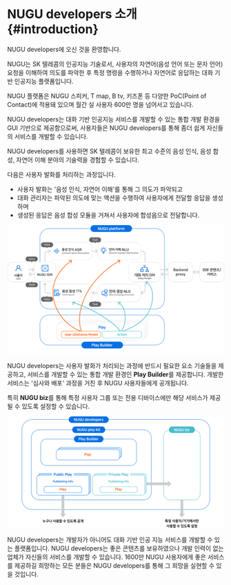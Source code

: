NUGU developers 소개 {#introduction}
====================

NUGU developers에 오신 것을 환영합니다.

NUGU는 SK 텔레콤의 인공지능 기술로서, 사용자의 자연어(음성 언어 또는 문자 언어) 요청을 이해하여 의도를 파악한 후 특정 명령을 수행하거나 자연어로 응답하는 대화 기반 인공지능 플랫폼입니다.

NUGU 플랫폼은 NUGU 스피커, T map, B tv, 키즈폰 등 다양한 PoC(Point of Contact)에 적용돼 있으며 월간 실 사용자 600만 명을 넘어서고 있습니다.

NUGU developers는 대화 기반 인공지능 서비스를 개발할 수 있는 통합 개발 환경을 GUI 기반으로 제공함으로써, 사용자들은 NUGU developers를 통해 좀더 쉽게 자신들의 서비스를 개발할 수 있습니다.

NUGU developers를 사용하면 SK 텔레콤이 보유한 최고 수준의 음성 인식, 음성 합성, 자연어 이해 분야의 기술력을 경험할 수 있습니다.

다음은 사용자 발화를 처리하는 과정입니다.

* 사용자 발화는 '음성 인식, 자연어 이해'를 통해 그 의도가 파악되고
* 대화 관리자는 파악된 의도에 맞는 액션을 수행하여 사용자에게 전달할 응답을 생성하며
* 생성된 응답은 음성 합성 모듈을 거쳐서 사용자에 합성음으로 전달합니다.

![](images/nugu-developers-an-overview/ch1_00_02_variation.png)


NUGU developers는 사용자 발화가 처리되는 과정에 반드시 필요한 요소 기술들을 제공하고, 서비스를 개발할 수 있는 통합 개발 환경인 **Play Builder**를 제공합니다. 개발한 서비스는 '심사와 배포' 과정을 거친 후 NUGU 사용자들에게 공개됩니다.

특히 **NUGU biz**를 통해 특정 사용자 그룹 또는 전용 디바이스에만 해당 서비스가 제공될 수 있도록 설정할 수 있습니다.

![](images/nugu-developers-an-overview/ch1_00_03.png)


NUGU developers는 개발자가 아니어도 대화 기반 인공 지능 서비스를 개발할 수 있는 플랫폼입니다. NUGU developers는 좋은 콘텐츠를 보유하였으나 개발 인력이 없는 업체가 자신들의 서비스를 개발할 수 있습니다. 1600만 NUGU 사용자에게 좋은 서비스를 제공하길 희망하는 모든 분들은 NUGU developers를 통해 그 희망을 실현할 수 있을 것입니다.
